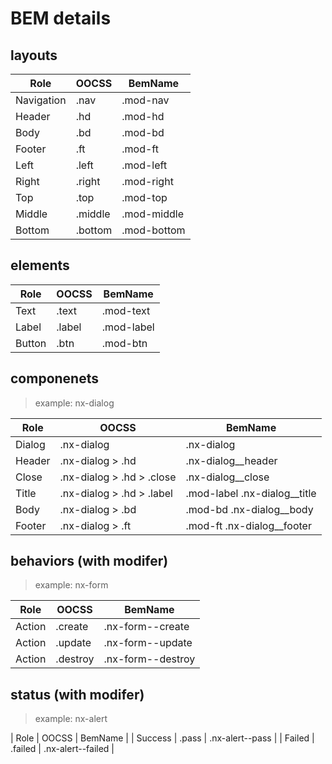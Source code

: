 # BEM details

## layouts

| Role       | OOCSS   | BemName     |
| ---------- | ------- | ----------- |
| Navigation | .nav    | .mod-nav    |
| Header     | .hd     | .mod-hd     |
| Body       | .bd     | .mod-bd     |
| Footer     | .ft     | .mod-ft     |
| Left       | .left   | .mod-left   |
| Right      | .right  | .mod-right  |
| Top        | .top    | .mod-top    |
| Middle     | .middle | .mod-middle |
| Bottom     | .bottom | .mod-bottom |

## elements

| Role   | OOCSS  | BemName    |
| ------ | ------ | ---------- |
| Text   | .text  | .mod-text  |
| Label  | .label | .mod-label |
| Button | .btn   | .mod-btn   |


## componenets
> example: nx-dialog

| Role   | OOCSS                     | BemName                      |
| ------ | ------------------------- | ---------------------------- |
| Dialog | .nx-dialog                | .nx-dialog                   |
| Header | .nx-dialog > .hd          | .nx-dialog__header           |
| Close  | .nx-dialog > .hd > .close | .nx-dialog__close            |
| Title  | .nx-dialog > .hd > .label | .mod-label .nx-dialog__title |
| Body   | .nx-dialog > .bd          | .mod-bd .nx-dialog__body     |
| Footer | .nx-dialog > .ft          | .mod-ft .nx-dialog__footer   |


## behaviors (with modifer)
> example: nx-form

| Role   | OOCSS    | BemName           |
| ------ | -------- | ----------------- |
| Action | .create  | .nx-form--create  |
| Action | .update  | .nx-form--update  |
| Action | .destroy | .nx-form--destroy |


## status (with modifer)
> example: nx-alert

| Role    | OOCSS   | BemName         |
| Success | .pass | .nx-alert--pass   |
| Failed  | .failed | .nx-alert--failed |


